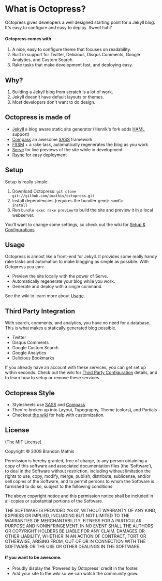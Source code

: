 # What is Octopress?
Octopress gives developers a well designed starting point for a Jekyll blog. It's easy to configure and easy to deploy. Sweet huh?

#### Octopress comes with
1. A nice, easy to configure theme that focuses on readability.
2. Built in support for Twitter, Delicious, Disqus Comments, Google Analytics, and Custom Search.
3. Rake tasks that make development fast, and deploying easy.

## Why?
1. Building a Jekyll blog from scratch is a lot of work.
2. Jekyll doesn't have default layouts or themes.
3. Most developers don't want to do design.

## Octopress is made of
- [Jekyll](http://github.com/henrik/jekyll) a blog aware static site generator (Henrik's fork adds [HAML](http://haml-lang.com) support)
- [Compass](http://compass-style.org) an awesome [SASS](http://sass-lang.com) framework
- [FSSM](http://github.com/ttilley/fssm/tree/master) + a rake task, automatically regenerates the blog as you work
- [Serve](http://github.com/jlong/serve) for live previews of the site while in development
- [Rsync](http://samba.anu.edu.au/rsync/) for easy deployment

## Setup
Setup is really simple.
  
1. Download Octopress: <code>git clone git://github.com/imathis/octopress.git</code>
2. Install dependencies (requires the bundler gem): <code>bundle install</code>
3. Run <code>bundle exec rake preview</code> to build the site and preview it in a local webserver.

You'll want to change some settings, so check out the wiki for [Setup & Configurations](http://wiki.github.com/imathis/octopress/configuration).

## Usage
Octopress is almost like a front-end for Jekyll. It provides some really handy rake tasks and automation to make blogging as simple as possible. With Octopress you can:

- Preview the site locally with the power of Serve.
- Automatically regenerate your blog while you work.
- Generate and deploy with a single command.

See the wiki to learn more about [Usage](http://wiki.github.com/imathis/octopress/usage).

## Third Party Integration
With search, comments, and analytics, you have no need for a database. This is what makes a statically generated blog possible.

- Twitter
- Disqus Comments
- Google Custom Search
- Google Analytics
- Delicious Bookmarks

If you already have an account with these services, you can get set up within seconds. Check out the wiki for [Third Party Configuration](http://wiki.github.com/imathis/octopress/third-party-integration) details, and to learn how to setup or remove these services.

## Octopress Style
- Stylesheets use [SASS](http://sass-lang.com) and [Compass](http://compass-style.org)
- They're broken up into Layout, Typography, Theme (colors), and Partials
- Checkout [the wiki](http://wiki.github.com/imathis/octopress/style-customization) for help with customization.

## License
(The MIT License)

Copyright © 2009 Brandon Mathis

Permission is hereby granted, free of charge, to any person obtaining a copy of this software and associated documentation files (the ‘Software’), to deal in the Software without restriction, including without limitation the rights to use, copy, modify, merge, publish, distribute, sublicense, and/or sell copies of the Software, and to permit persons to whom the Software is furnished to do so, subject to the following conditions:

The above copyright notice and this permission notice shall be included in all copies or substantial portions of the Software.

THE SOFTWARE IS PROVIDED ‘AS IS’, WITHOUT WARRANTY OF ANY KIND, EXPRESS OR IMPLIED, INCLUDING BUT NOT LIMITED TO THE WARRANTIES OF MERCHANTABILITY, FITNESS FOR A PARTICULAR PURPOSE AND NONINFRINGEMENT. IN NO EVENT SHALL THE AUTHORS OR COPYRIGHT HOLDERS BE LIABLE FOR ANY CLAIM, DAMAGES OR OTHER LIABILITY, WHETHER IN AN ACTION OF CONTRACT, TORT OR OTHERWISE, ARISING FROM, OUT OF OR IN CONNECTION WITH THE SOFTWARE OR THE USE OR OTHER DEALINGS IN THE SOFTWARE.

#### If you want to be awesome.
- Proudly display the 'Powered by Octopress' credit in the footer.
- Add your site to the wiki so we can watch the community grow.